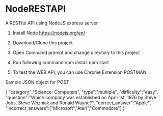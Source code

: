 # NodeRESTAPI
A RESTful API using NodeJS express server

1. Install Node 
https://nodejs.org/en/

2. Download/Clone this project

3. Open Command prompt and change directory to this project

4. Run following command
  npm install
  npm start
  
5. To test the WEB API, you can use Chrome Extension POSTMAN


Sample JSON object for POST 

{
 "category":"Science: Computers",
 "type":"multiple",
 "difficulty":"easy",
 "question":"Which company was established on April 1st, 1976 by Steve Jobs, Steve Wozniak and Ronald Wayne?",
 "correct_answer":"Apple",
 "incorrect_answers":["Microsoft","Atari","Commodore"]
 }

